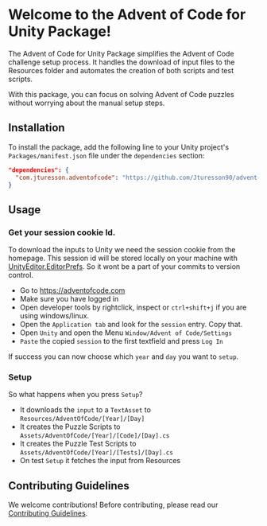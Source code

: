 # Welcome to the Advent of Code for Unity Package!

The Advent of Code for Unity Package simplifies the Advent of Code challenge setup process. It handles the download of input files to the Resources folder and automates the creation of both scripts and test scripts. 

With this package, you can focus on solving Advent of Code puzzles without worrying about the manual setup steps.

## Installation

To install the package, add the following line to your Unity project's `Packages/manifest.json` file under the `dependencies` section:

```json
"dependencies": {
  "com.jturesson.adventofcode": "https://github.com/Jturesson90/advent-of-code-unity.git"
}
```

## Usage
### Get your session cookie Id.
To download the inputs to Unity we need the session cookie from the homepage. This session id will be stored locally on your machine with [UnityEditor.EditorPrefs](https://docs.unity3d.com/ScriptReference/EditorPrefs.html). So it wont be a part of your commits to version control.

- Go to https://adventofcode.com
- Make sure you have logged in
- Open developer tools by rightclick, inspect or `ctrl+shift+j` if you are using windows/linux.
- Open the `Application tab` and look for the `session` entry. Copy that. 
- Open `Unity` and open the Menu `Window/Advent of Code/Settings`
- `Paste` the copied `session` to the first textfield and press `Log In`

If success you can now choose which `year` and `day` you want to `setup`.

### Setup
So what happens when you press `Setup`?
- It downloads the `input` to a `TextAsset` to `Resources/AdventOfCode/[Year]/[Day]`
- It creates the Puzzle Scripts to `Assets/AdventOfCode/[Year]/[Code]/[Day].cs`
- It creates the Puzzle Test Scripts to `Assets/AdventOfCode/[Year]/[Tests]/[Day].cs`
- On test `Setup` it fetches the input from Resources

## Contributing Guidelines
We welcome contributions! Before contributing, please read our [Contributing Guidelines](CONTRIBUTE.md).
